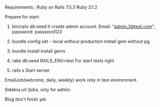 Requirements :
Ruby on Rails 7.0.3
Ruby 3.1.2

Prepare for start:

1) bin/rails db:seed
It create admin account. Email: "admin_1@test.com", password: password123

2) bundle config set --local without production 
Install gem without pg

3) bundle install
Install gems

4) rake db:seed RAILS_ENV=test
For start tests right 

5) rails s
Start server


EmailJob(welcome, daily, weekly) work only in test environment.

Sidekiq url /jobs, only for admin. 

Blog don't finish yet.
